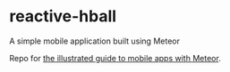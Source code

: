 # reactive-hball
A simple mobile application built using Meteor

Repo for [the illustrated guide to mobile apps with Meteor](https://www.yauh.de/the-illustrated-guide-to-mobile-apps-with-meteor/).
